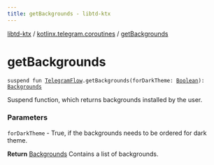 ```yaml
---
title: getBackgrounds - libtd-ktx
---
```


[libtd-ktx](../index.html) / [kotlinx.telegram.coroutines](index.html) / [getBackgrounds](./get-backgrounds.html)

# getBackgrounds

`suspend fun `[`TelegramFlow`](../kotlinx.telegram.core/-telegram-flow/index.html)`.getBackgrounds(forDarkTheme: `[`Boolean`](https://kotlinlang.org/api/latest/jvm/stdlib/kotlin/-boolean/index.html)`): `[`Backgrounds`](https://tdlibx.github.io/td/docs/org/drinkless/td/libcore/telegram/TdApi.Backgrounds.html)

Suspend function, which returns backgrounds installed by the user.

### Parameters

`forDarkTheme` - True, if the backgrounds needs to be ordered for dark theme.

**Return**
[Backgrounds](https://tdlibx.github.io/td/docs/org/drinkless/td/libcore/telegram/TdApi.Backgrounds.html) Contains a list of backgrounds.

